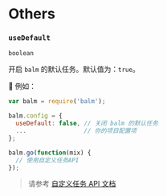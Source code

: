 # Others

### `useDefault`

`boolean`

开启 `balm` 的默认任务。默认值为：`true`。

🌰 例如：

```js
var balm = require('balm');

balm.config = {
  useDefault: false, // 关闭 balm 的默认任务
  ...                // 你的项目配置项
};

balm.go(function(mix) {
  // 使用自定义任务API
});
```

> 请参考 [自定义任务 API 文档](../api/toc.md)
